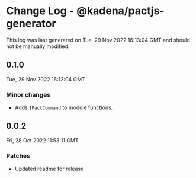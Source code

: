 # Change Log - @kadena/pactjs-generator

This log was last generated on Tue, 29 Nov 2022 16:13:04 GMT and should not be manually modified.

## 0.1.0
Tue, 29 Nov 2022 16:13:04 GMT

### Minor changes

- Adds `IPactCommand` to module functions.

## 0.0.2
Fri, 28 Oct 2022 11:53:11 GMT

### Patches

- Updated readme for release

